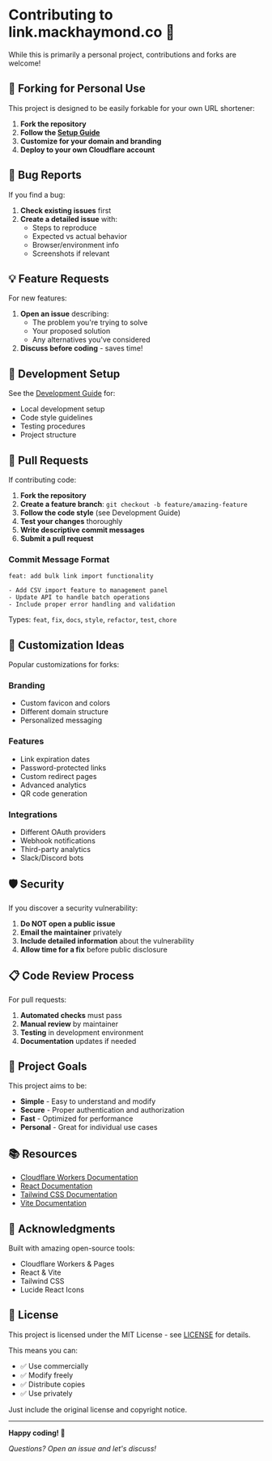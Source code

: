 # Contributing to link.mackhaymond.co 🤝

While this is primarily a personal project, contributions and forks are welcome!

## 🍴 Forking for Personal Use

This project is designed to be easily forkable for your own URL shortener:

1. **Fork the repository**
2. **Follow the [Setup Guide](./SETUP.md)**
3. **Customize for your domain and branding**
4. **Deploy to your own Cloudflare account**

## 🐛 Bug Reports

If you find a bug:

1. **Check existing issues** first
2. **Create a detailed issue** with:
   - Steps to reproduce
   - Expected vs actual behavior  
   - Browser/environment info
   - Screenshots if relevant

## 💡 Feature Requests

For new features:

1. **Open an issue** describing:
   - The problem you're trying to solve
   - Your proposed solution
   - Any alternatives you've considered
2. **Discuss before coding** - saves time!

## 🔧 Development Setup

See the [Development Guide](./DEVELOPMENT.md) for:
- Local development setup
- Code style guidelines
- Testing procedures
- Project structure

## 📝 Pull Requests

If contributing code:

1. **Fork the repository**
2. **Create a feature branch**: `git checkout -b feature/amazing-feature`
3. **Follow the code style** (see Development Guide)
4. **Test your changes** thoroughly
5. **Write descriptive commit messages**
6. **Submit a pull request**

### Commit Message Format

```
feat: add bulk link import functionality

- Add CSV import feature to management panel
- Update API to handle batch operations
- Include proper error handling and validation
```

Types: `feat`, `fix`, `docs`, `style`, `refactor`, `test`, `chore`

## 🎨 Customization Ideas

Popular customizations for forks:

### Branding
- Custom favicon and colors
- Different domain structure
- Personalized messaging

### Features
- Link expiration dates
- Password-protected links
- Custom redirect pages
- Advanced analytics
- QR code generation

### Integrations
- Different OAuth providers
- Webhook notifications  
- Third-party analytics
- Slack/Discord bots

## 🛡️ Security

If you discover a security vulnerability:

1. **Do NOT open a public issue**
2. **Email the maintainer** privately
3. **Include detailed information** about the vulnerability
4. **Allow time for a fix** before public disclosure

## 📋 Code Review Process

For pull requests:

1. **Automated checks** must pass
2. **Manual review** by maintainer
3. **Testing** in development environment
4. **Documentation** updates if needed

## 🎯 Project Goals

This project aims to be:
- **Simple** - Easy to understand and modify
- **Secure** - Proper authentication and authorization
- **Fast** - Optimized for performance
- **Personal** - Great for individual use cases

## 📚 Resources

- [Cloudflare Workers Documentation](https://developers.cloudflare.com/workers/)
- [React Documentation](https://reactjs.org/docs/)
- [Tailwind CSS Documentation](https://tailwindcss.com/docs)
- [Vite Documentation](https://vitejs.dev/guide/)

## 🙏 Acknowledgments

Built with amazing open-source tools:
- Cloudflare Workers & Pages
- React & Vite
- Tailwind CSS
- Lucide React Icons

## 📄 License

This project is licensed under the MIT License - see [LICENSE](../LICENSE) for details.

This means you can:
- ✅ Use commercially
- ✅ Modify freely
- ✅ Distribute copies
- ✅ Use privately

Just include the original license and copyright notice.

---

**Happy coding! 🚀**

*Questions? Open an issue and let's discuss!*